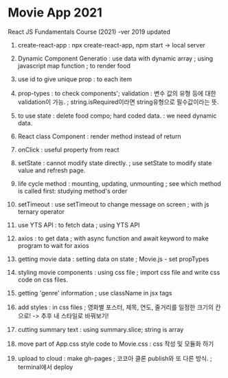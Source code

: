# Movie App 2021

React JS Fundamentals Course (2021)
-ver 2019 updated

1. create-react-app
   : npx create-react-app, npm start -> local server

2. Dynamic Component Generatio
   : use data with dynamic array
   ; using javascript map function
   ; to render food

3. use id to give unique prop
   : to each item

4. prop-types
   : to check components'; validation
   : 변수 값의 유형 등에 대한 validation이 가능.
   ; string.isRequired이라면 string유형으로 필수값이라는 뜻.

5. to use state
   : delete food compo; hard coded data.
   : we need dynamic data.

6. React class Component
   : render method instead of return

7. onClick
   : useful property from react

8. setState
   : cannot modify state directly.
   ; use setState to modify state value and refresh page.

9. life cycle method
   : mounting, updating, unmounting
   ; see which method is called first: studying method's order

10. setTimeout
    : use setTimeout to change message on screen
    ; with js ternary operator

11. use YTS API
    : to fetch data
    ; using YTS API

12. axios
    : to get data
    ; with async function and await keyword to make program to wait for axios

13. getting movie data
    : setting data on state
    ; Movie.js - set propTypes

14. styling movie components
    : using css file
    ; import css file and write css code on css files.

15. getting 'genre' information
    ; use className in jsx tags

16. add styles
    : in css files
    ; 영화별 포스터, 제목, 연도, 줄거리를 일정한 크기의 칸으로!
    -> 추후 내 스타일로 바꿔보기!

17. cutting summary text
    : using summary.slice; string is array

18. move part of App.css style code to Movie.css
    : css 작성 및 모듈화 하기

19. upload to cloud
    : make gh-pages
    ; 코코아 클론 publish와 또 다른 방식.
    ; terminal에서 deploy

